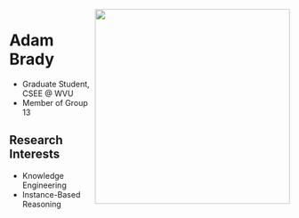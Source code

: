 <img width='350' align='right' src='http://ourmine.googlecode.com/svn/trunk/share/img/melon-pushing-cat.jpg'>

<h1>Adam Brady</h1>
<ul><li>Graduate Student, CSEE @ WVU<br>
</li><li>Member of Group 13</li></ul>

<h2>Research Interests</h2>
<ul><li>Knowledge Engineering<br>
</li><li>Instance-Based Reasoning